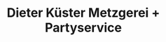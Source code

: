 ---
title: "Dieter Küster Metzgerei + Partyservice"
url: /ehringshausen/dieter-kuester-metzgerei-partyservice/
shop: Metzgerei
---